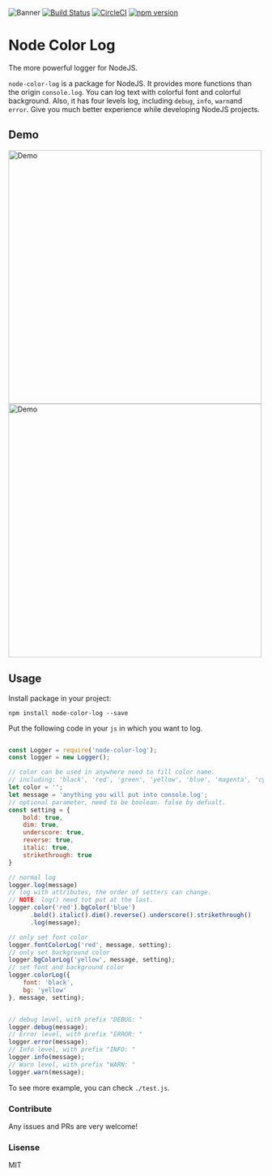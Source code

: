 ![Banner](https://raw.githubusercontent.com/tigercosmos/node-color-log/master/assets/banner.png)
[![Build Status](https://travis-ci.org/tigercosmos/node-color-log.svg?branch=master)](https://travis-ci.org/tigercosmos/node-color-log)
[![CircleCI](https://circleci.com/gh/tigercosmos/node-color-log/tree/master.svg?style=shield)](https://circleci.com/gh/tigercosmos/node-color-log/tree/master)
[![npm version](https://badge.fury.io/js/node-color-log.svg)](https://badge.fury.io/js/node-color-log)
# Node Color Log
The more powerful logger for NodeJS.

`node-color-log` is a package for NodeJS. It provides more functions than the origin `console.log`. You can log text with colorful font and colorful background. Also, it has four levels log, including `debug`, `info`, `warn`and `error`. Give you much better experience while developing NodeJS projects.

## Demo

<img alt="Demo" src="https://raw.githubusercontent.com/tigercosmos/node-color-log/master/assets/demo-log.png" width="500">

<img alt="Demo" src="https://raw.githubusercontent.com/tigercosmos/node-color-log/master/assets/demo.JPG" width="500">

## Usage
Install package in your project:
```
npm install node-color-log --save
```

Put the following code in your `js` in which you want to log.
```javascript

const Logger = require('node-color-log');
const logger = new Logger();

// color can be used in anywhere need to fill color name.
// including: 'black', 'red', 'green', 'yellow', 'blue', 'magenta', 'cyan', 'white'
let color = '';
let message = 'anything you will put into console.log';
// optional parameter, need to be boolean. false by defualt.
const setting = {
    bold: true,
    dim: true,
    underscore: true,
    reverse: true,
    italic: true,
    strikethrough: true
}

// normal log
logger.log(message)
// log with attributes, the order of setters can change.
// NOTE: log() need tot put at the last.
logger.color('red').bgColor('blue')
      .bold().italic().dim().reverse().underscore().strikethrough()
      .log(message);

// only set font color
logger.fontColorLog('red', message, setting);
// only set background color
logger.bgColorLog('yellow', message, setting);
// set font and background color
logger.colorLog({
    font: 'black',
    bg: 'yellow'
}, message, setting);


// debug level, with prefix "DEBUG: "
logger.debug(message);
// Error level, with prefix "ERROR: "
logger.error(message);
// Info level, with prefix "INFO: "
logger.info(message);
// Warn level, with prefix "WARN: "
logger.warn(message);
```

To see more example, you can check `./test.js`.

### Contribute
Any issues and PRs are very welcome!

### Lisense
MIT
